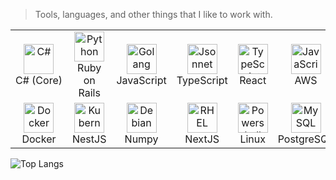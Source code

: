 

> Tools, languages, and other things that I like to work with.
<table>
  <tr>
    <td align="center" width="96">
      <a href="#macropower-tech">
        <img src="https://i0.wp.com/tipeandocodigo.com/wp-content/uploads/2020/09/C-logo-mas-chico.png?fit=261%2C270&ssl=1" width="48" height="48" alt="C#" />
      </a>
      <br>C#&nbsp;(Core)
    </td>
    <td align="center" width="96">
      <a href="#macropower-tech">
        <img src="https://avatars.githubusercontent.com/u/4223" width="48" height="48" alt="Python" />
      </a>
      <br>Ruby on Rails
    </td>
    <td align="center" width="96">
      <a href="#macropower-tech">
        <img src="https://upload.wikimedia.org/wikipedia/commons/thumb/9/99/Unofficial_JavaScript_logo_2.svg/1200px-Unofficial_JavaScript_logo_2.svg.png" width="48" height="48" alt="Golang" />
      </a>
      <br>JavaScript
    </td>
    <td align="center" width="96">
      <a href="#macropower-tech">
        <img src="https://res.cloudinary.com/practicaldev/image/fetch/s--bH970DGV--/c_imagga_scale,f_auto,fl_progressive,h_1080,q_auto,w_1080/https://dev-to-uploads.s3.amazonaws.com/i/j065mcmc1r78ycbdl7bt.jpg" width="48" height="48" alt="Jsonnet" />
      </a>
      <br>TypeScript
    </td>
    <td align="center" width="96">
      <a href="#macropower-tech">
        <img src="https://upload.wikimedia.org/wikipedia/commons/thumb/4/47/React.svg/800px-React.svg.png" width="48" height="48" alt="TypeScript" />
      </a>
      <br>React
    </td>
    <td align="center" width="96">
      <a href="#macropower-tech">
        <img src="https://futurumresearch.com/wp-content/uploads/2020/01/aws-logo.png" width="48" height="48" alt="JavaScript" />
      </a>
      <br>AWS
    </td>
    <td align="center" width="96">
      <a href="#macropower-tech" >
        <img src="https://upload.wikimedia.org/wikipedia/commons/thumb/c/cf/Angular_full_color_logo.svg/1200px-Angular_full_color_logo.svg.png" width="48" height="48" alt="React" />
      </a>
      <br>Angular
    </td>
    <td align="center" width="96">
      <a href="#macropower-tech">
        <img src="https://upload.wikimedia.org/wikipedia/commons/thumb/7/73/Ruby_logo.svg/1200px-Ruby_logo.svg.png" width="48" height="48" alt="Sass" />
      </a>
      <br>Ruby
    </td>
  </tr>
  <tr>
    <td align="center" width="96"> 
      <a href="#macropower-tech" >
        <img src="https://developers.redhat.com/sites/default/files/styles/article_feature/public/blog/2014/05/homepage-docker-logo.png?itok=zx0e-vcP" width="48" height="48" alt="Docker" />
      </a>
      <br>Docker
    </td>
    <td align="center" width="96">
      <a href="#macropower-tech" >
        <img src="https://d33wubrfki0l68.cloudfront.net/e937e774cbbe23635999615ad5d7732decad182a/26072/logo-small.ede75a6b.svg" width="48" height="48" alt="Kubernetes" />
      </a>
      <br>NestJS
    </td>
    <td align="center"  width="96">
      <a href="#macropower-tech">
        <img src="https://user-images.githubusercontent.com/67586773/105040771-43887300-5a88-11eb-9f01-bee100b9ef22.png" width="48" height="48" alt="Debian" />
      </a>
      <br>Numpy
    </td>
    <td align="center"  width="96">
      <a href="#macropower-tech">
        <img src="https://decodenatura.com/static/fb8aa1bb70c9925ce1ae22dc2711b343/nextjs-logo.png" width="48" height="48" alt="RHEL" />
      </a>
      <br>NextJS
    </td>
    <td align="center" width="96">
      <a href="#macropower-tech">
        <img src="https://encrypted-tbn0.gstatic.com/images?q=tbn:ANd9GcRbi9aVFq2CV5UxsEhDk4L5Hk_u4nHnSTnsWhnOUNRg4mfdOfWZfJoPGLZL01QvgvIDT8Q&usqp=CAU" width="48" height="48" alt="Powershell" />
      </a>
      <br>Linux
    </td>
    <td align="center"  width="96">
      <a href="#macropower-tech">
        <img src="https://upload.wikimedia.org/wikipedia/commons/thumb/2/29/Postgresql_elephant.svg/1200px-Postgresql_elephant.svg.png" width="48" height="48" alt="MySQL" />
      </a>
      <br>PostgreSQL
    </td>
    <td align="center" width="96">
      <a href="#macropower-tech">
        <img src="https://upload.wikimedia.org/wikipedia/commons/thumb/5/5c/Amazon_Lambda_architecture_logo.svg/1200px-Amazon_Lambda_architecture_logo.svg.png" width="48" height="48" alt="Bootstrap" />
      </a>
      <br>Lambda
    </td>
  </tr>
</table>

![Top Langs](https://github-readme-stats.vercel.app/api/top-langs/?username=luisMartinez011&layout=compact&theme=dark&hide_border=true)

